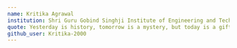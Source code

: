 ```yaml
---
name: Kritika Agrawal
institution: Shri Guru Gobind Singhji Institute of Engineering and Technology 🚩
quote: Yesterday is history, tomorrow is a mystery, but today is a gift, hence called PRESENT.
github_user: Kritika-2000
---
```

